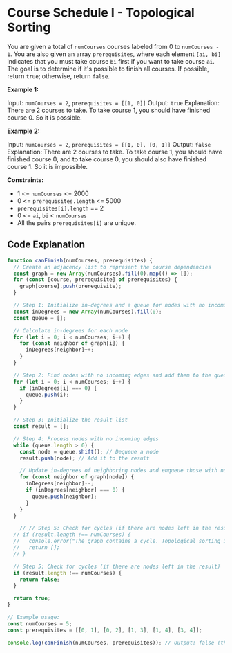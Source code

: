 # Course Schedule I - Topological Sorting

You are given a total of `numCourses` courses labeled from 0 to `numCourses - 1`. You are also given an array `prerequisites`, where each element `[ai, bi]` indicates that you must take course `bi` first if you want to take course `ai`. The goal is to determine if it's possible to finish all courses. If possible, return `true`; otherwise, return `false`.

**Example 1:**

Input: `numCourses = 2`, `prerequisites = [[1, 0]]`
Output: `true`
Explanation: There are 2 courses to take. To take course 1, you should have finished course 0. So it is possible.

**Example 2:**

Input: `numCourses = 2`, `prerequisites = [[1, 0], [0, 1]]`
Output: `false`
Explanation: There are 2 courses to take. To take course 1, you should have finished course 0, and to take course 0, you should also have finished course 1. So it is impossible.

**Constraints:**
- 1 <= `numCourses` <= 2000
- 0 <= `prerequisites.length` <= 5000
- `prerequisites[i].length` == 2
- 0 <= `ai`, `bi` < `numCourses`
- All the pairs `prerequisites[i]` are unique.

## Code Explanation

```javascript
function canFinish(numCourses, prerequisites) {
  // Create an adjacency list to represent the course dependencies
  const graph = new Array(numCourses).fill(0).map(() => []);
  for (const [course, prerequisite] of prerequisites) {
    graph[course].push(prerequisite);
  }

  // Step 1: Initialize in-degrees and a queue for nodes with no incoming edges
  const inDegrees = new Array(numCourses).fill(0);
  const queue = [];

  // Calculate in-degrees for each node
  for (let i = 0; i < numCourses; i++) {
    for (const neighbor of graph[i]) {
      inDegrees[neighbor]++;
    }
  }

  // Step 2: Find nodes with no incoming edges and add them to the queue
  for (let i = 0; i < numCourses; i++) {
    if (inDegrees[i] === 0) {
      queue.push(i);
    }
  }

  // Step 3: Initialize the result list
  const result = [];

  // Step 4: Process nodes with no incoming edges
  while (queue.length > 0) {
    const node = queue.shift(); // Dequeue a node
    result.push(node); // Add it to the result

    // Update in-degrees of neighboring nodes and enqueue those with no incoming edges
    for (const neighbor of graph[node]) {
      inDegrees[neighbor]--;
      if (inDegrees[neighbor] === 0) {
        queue.push(neighbor);
      }
    }
  }

    // // Step 5: Check for cycles (if there are nodes left in the result)
  // if (result.length !== numCourses) {
  //   console.error("The graph contains a cycle. Topological sorting is not possible.");
  //   return [];
  // }

  // Step 5: Check for cycles (if there are nodes left in the result)
  if (result.length !== numCourses) {
    return false;
  }

  return true;
}

// Example usage:
const numCourses = 5;
const prerequisites = [[0, 1], [0, 2], [1, 3], [1, 4], [3, 4]];

console.log(canFinish(numCourses, prerequisites)); // Output: false (there's a cycle)
```